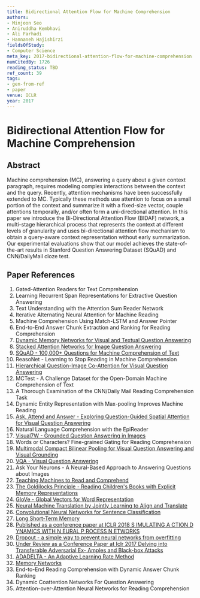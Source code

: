 ```yaml
---
title: Bidirectional Attention Flow for Machine Comprehension
authors:
- Minjoon Seo
- Aniruddha Kembhavi
- Ali Farhadi
- Hannaneh Hajishirzi
fieldsOfStudy:
- Computer Science
meta_key: 2017-bidirectional-attention-flow-for-machine-comprehension
numCitedBy: 1726
reading_status: TBD
ref_count: 39
tags:
- gen-from-ref
- paper
venue: ICLR
year: 2017
---
```


# Bidirectional Attention Flow for Machine Comprehension

## Abstract

Machine comprehension (MC), answering a query about a given context paragraph, requires modeling complex interactions between the context and the query. Recently, attention mechanisms have been successfully extended to MC. Typically these methods use attention to focus on a small portion of the context and summarize it with a fixed-size vector, couple attentions temporally, and/or often form a uni-directional attention. In this paper we introduce the Bi-Directional Attention Flow (BIDAF) network, a multi-stage hierarchical process that represents the context at different levels of granularity and uses bi-directional attention flow mechanism to obtain a query-aware context representation without early summarization. Our experimental evaluations show that our model achieves the state-of-the-art results in Stanford Question Answering Dataset (SQuAD) and CNN/DailyMail cloze test.

## Paper References

1. Gated-Attention Readers for Text Comprehension
2. Learning Recurrent Span Representations for Extractive Question Answering
3. Text Understanding with the Attention Sum Reader Network
4. Iterative Alternating Neural Attention for Machine Reading
5. Machine Comprehension Using Match-LSTM and Answer Pointer
6. End-to-End Answer Chunk Extraction and Ranking for Reading Comprehension
7. [Dynamic Memory Networks for Visual and Textual Question Answering](2016-dynamic-memory-networks-for-visual-and-textual-question-answering)
8. [Stacked Attention Networks for Image Question Answering](2016-stacked-attention-networks-for-image-question-answering)
9. [SQuAD - 100,000+ Questions for Machine Comprehension of Text](2016-squad-100-000-questions-for-machine-comprehension-of-text)
10. ReasoNet - Learning to Stop Reading in Machine Comprehension
11. [Hierarchical Question-Image Co-Attention for Visual Question Answering](2016-hierarchical-question-image-co-attention-for-visual-question-answering)
12. MCTest - A Challenge Dataset for the Open-Domain Machine Comprehension of Text
13. A Thorough Examination of the CNN/Daily Mail Reading Comprehension Task
14. Dynamic Entity Representation with Max-pooling Improves Machine Reading
15. [Ask, Attend and Answer - Exploring Question-Guided Spatial Attention for Visual Question Answering](2016-ask-attend-and-answer-exploring-question-guided-spatial-attention-for-visual-question-answering)
16. Natural Language Comprehension with the EpiReader
17. [Visual7W - Grounded Question Answering in Images](2016-visual7w-grounded-question-answering-in-images)
18. Words or Characters? Fine-grained Gating for Reading Comprehension
19. [Multimodal Compact Bilinear Pooling for Visual Question Answering and Visual Grounding](2016-multimodal-compact-bilinear-pooling-for-visual-question-answering-and-visual-grounding)
20. [VQA - Visual Question Answering](2015-vqa-visual-question-answering)
21. Ask Your Neurons - A Neural-Based Approach to Answering Questions about Images
22. [Teaching Machines to Read and Comprehend](2015-teaching-machines-to-read-and-comprehend)
23. [The Goldilocks Principle - Reading Children's Books with Explicit Memory Representations](2016-the-goldilocks-principle-reading-children-s-books-with-explicit-memory-representations)
24. [GloVe - Global Vectors for Word Representation](2014-glove-global-vectors-for-word-representation)
25. [Neural Machine Translation by Jointly Learning to Align and Translate](2015-neural-machine-translation-by-jointly-learning-to-align-and-translate)
26. [Convolutional Neural Networks for Sentence Classification](2014-convolutional-neural-networks-for-sentence-classification)
27. [Long Short-Term Memory](1997-long-short-term-memory)
28. [Published as a conference paper at ICLR 2018 S IMULATING A CTION D YNAMICS WITH N EURAL P ROCESS N ETWORKS](2018-published-as-a-conference-paper-at-iclr-2018-s-imulating-a-ction-d-ynamics-with-n-eural-p-rocess-n-etworks)
29. [Dropout - a simple way to prevent neural networks from overfitting](2014-dropout-a-simple-way-to-prevent-neural-networks-from-overfitting)
30. [Under Review as a Conference Paper at Iclr 2017 Delving into Transferable Adversarial Ex- Amples and Black-box Attacks](2016-under-review-as-a-conference-paper-at-iclr-2017-delving-into-transferable-adversarial-ex-amples-and-black-box-attacks)
31. [ADADELTA - An Adaptive Learning Rate Method](2012-adadelta-an-adaptive-learning-rate-method)
32. [Memory Networks](2015-memory-networks)
33. End-to-End Reading Comprehension with Dynamic Answer Chunk Ranking
34. Dynamic Coattention Networks For Question Answering
35. Attention-over-Attention Neural Networks for Reading Comprehension
